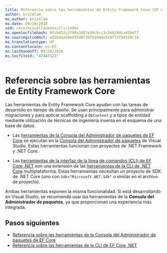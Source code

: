 ```yaml
---
title: Referencia sobre las herramientas de Entity Framework Core (EF Core)
author: bricelam
ms.author: bricelam
ms.date: 09/19/2018
uid: core/miscellaneous/cli/index
ms.openlocfilehash: 9fcb452c2798a3d07e39cbcc3c34629dca4394ff
ms.sourcegitcommit: ad1bdea58ed35d0f19791044efe9f72f94189c18
ms.translationtype: HT
ms.contentlocale: es-ES
ms.lasthandoff: 09/28/2018
ms.locfileid: "47447123"
---
```

# <a name="entity-framework-core-tools-reference"></a>Referencia sobre las herramientas de Entity Framework Core

Las herramientas de Entity Framework Core ayudan con las tareas de desarrollo en tiempo de diseño. Se usan principalmente para administrar migraciones y para aplicar scaffolding a `DbContext` y a tipos de entidad mediante utilización de técnicas de ingeniería inversa en el esquema de una base de datos.

* Las [herramientas de la Consola del Administrador de paquetes de EF Core](powershell.md) se ejecutan en la [Consola del Administrador de paquetes](https://docs.microsoft.com/nuget/tools/package-manager-console) de Visual Studio. Estas herramientas funcionan con proyectos de .NET Framework y .NET Core.

* Las [herramientas de la interfaz de la línea de comandos (CLI) de EF Core .NET](dotnet.md) son una extensión de las [herramientas de la CLI de .NET Core](https://docs.microsoft.com/dotnet/core/tools/) multiplataforma. Estas herramientas necesitan un proyecto de SDK de .NET Core (uno con `Sdk="Microsoft.NET.Sdk"` o similar en el archivo de proyecto).

Ambas herramientas exponen la misma funcionalidad. Si está desarrollando en Visual Studio, se recomienda usar las herramientas de la **Consola del Administrador de paquetes**, ya que proporcionan una experiencia más integrada.

## <a name="next-steps"></a>Pasos siguientes

* [Referencia sobre las herramientas de la Consola del Administrador de paquetes de EF Core](powershell.md)
* [Referencia sobre las herramientas de la CLI de EF Core .NET](dotnet.md)